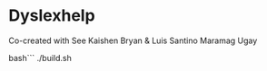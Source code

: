 # Dyslexhelp
Co-created with See Kaishen Bryan & Luis Santino Maramag Ugay

bash```
./build.sh
```

